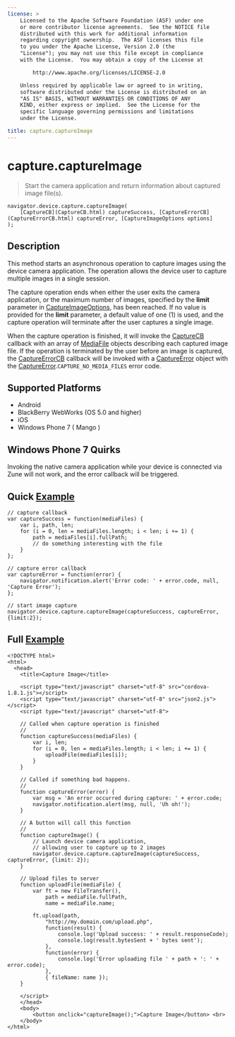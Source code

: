 ```yaml
---
license: >
    Licensed to the Apache Software Foundation (ASF) under one
    or more contributor license agreements.  See the NOTICE file
    distributed with this work for additional information
    regarding copyright ownership.  The ASF licenses this file
    to you under the Apache License, Version 2.0 (the
    "License"); you may not use this file except in compliance
    with the License.  You may obtain a copy of the License at

        http://www.apache.org/licenses/LICENSE-2.0

    Unless required by applicable law or agreed to in writing,
    software distributed under the License is distributed on an
    "AS IS" BASIS, WITHOUT WARRANTIES OR CONDITIONS OF ANY
    KIND, either express or implied.  See the License for the
    specific language governing permissions and limitations
    under the License.

title: capture.captureImage
---
```


capture.captureImage
====================

> Start the camera application and return information about captured image file(s).

    navigator.device.capture.captureImage( 
	    [CaptureCB](CaptureCB.html) captureSuccess, [CaptureErrorCB](CaptureErrorCB.html) captureError, [CaptureImageOptions options]
	);

Description
-----------

This method starts an asynchronous operation to capture images using the device camera application.  The operation allows the device user to capture multiple images in a single session.

The capture operation ends when either the user exits the camera application, or the maximum number of images, specified by the __limit__ parameter in [CaptureImageOptions](captureImageOptions.html), has been reached.  If no value is provided for the __limit__ parameter, a default value of one (1) is used, and the capture operation will terminate after the user captures a single image.

When the capture operation is finished, it will invoke the [CaptureCB](CaptureCB.html) callback with an array of [MediaFile](MediaFile.html) objects describing each captured image file.  If the operation is terminated by the user before an image is captured, the [CaptureErrorCB](CaptureErrorCB.html) callback will be invoked with a [CaptureError](CaptureError.html) object with the [CaptureError](CaptureError.html).`CAPTURE_NO_MEDIA_FILES` error code.

Supported Platforms
-------------------

- Android
- BlackBerry WebWorks (OS 5.0 and higher)
- iOS
- Windows Phone 7 ( Mango )

Windows Phone 7 Quirks
----------------------

Invoking the native camera application while your device is connected
via Zune will not work, and the error callback will be triggered.

Quick [Example](../../storage/storage.opendatabase.html)
-------------

    // capture callback
    var captureSuccess = function(mediaFiles) {
        var i, path, len;
        for (i = 0, len = mediaFiles.length; i < len; i += 1) {
            path = mediaFiles[i].fullPath;
            // do something interesting with the file
        }
    };

    // capture error callback
    var captureError = function(error) {
        navigator.notification.alert('Error code: ' + error.code, null, 'Capture Error');
    };

    // start image capture
    navigator.device.capture.captureImage(captureSuccess, captureError, {limit:2});

Full [Example](../../storage/storage.opendatabase.html)
------------

    <!DOCTYPE html>
    <html>
      <head>
        <title>Capture Image</title>

        <script type="text/javascript" charset="utf-8" src="cordova-1.8.1.js"></script>
        <script type="text/javascript" charset="utf-8" src="json2.js"></script>
        <script type="text/javascript" charset="utf-8">

        // Called when capture operation is finished
        //
        function captureSuccess(mediaFiles) {
            var i, len;
            for (i = 0, len = mediaFiles.length; i < len; i += 1) {
                uploadFile(mediaFiles[i]);
            }	    
        }

        // Called if something bad happens.
        // 
        function captureError(error) {
	        var msg = 'An error occurred during capture: ' + error.code;
            navigator.notification.alert(msg, null, 'Uh oh!');
        }

        // A button will call this function
        //
        function captureImage() {
            // Launch device camera application, 
            // allowing user to capture up to 2 images
            navigator.device.capture.captureImage(captureSuccess, captureError, {limit: 2});
        }

        // Upload files to server
        function uploadFile(mediaFile) {
            var ft = new FileTransfer(),
                path = mediaFile.fullPath,
                name = mediaFile.name;

            ft.upload(path,
                "http://my.domain.com/upload.php",
                function(result) {
                    console.log('Upload success: ' + result.responseCode);
                    console.log(result.bytesSent + ' bytes sent');
                },
                function(error) {
                    console.log('Error uploading file ' + path + ': ' + error.code);
                },
                { fileName: name });   
        }

        </script>
        </head>
        <body>
            <button onclick="captureImage();">Capture Image</button> <br>
        </body>
    </html>


